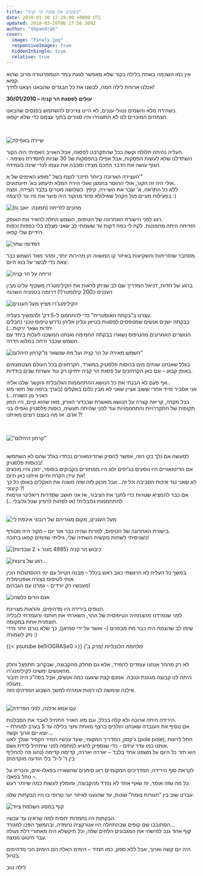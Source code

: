 ```yaml
---
title: "כובשים את פסגת הר קניה"
date: 2010-01-30 17:29:00 +0000 UTC
updated: 2010-03-26T06:17:56.309Z
author: "Shpandrak"
cover:
  image: "Finaly.jpg"
  responsiveImages: true
  hiddenInSingle: true
  relative: true
---
```


אין כמו השכמה באחת בלילה בקור שלא מאפשר לגעת במד הטמפרטורה מרוב שהוא קפוא.  
אכלנו ארוחת לילה חמה, לבשנו את כל הבגדים שהבאנו ויצאנו לדרך!

**30/01/2010 – עולים לפסגת הר קניה**

כשהירח מלא והשמים נטולי עננים, לא היינו צריכים להשתמש בפנסים שהבאנו.  
הצמחים המוכרים לנו לא התעוררו והיו סגורים בתוך עצמם כדי שלא יקפאו.

 

![](Striders-in-the-night.jpg "שיירה באפילה")

העליה נהיתה תלולה וקשה ככל שהתקרבנו לפסגה, אבל האוייב האמיתי היה הקור.  
השתדלנו שלא לעשות הפסקות, אבל אפילו בהפסקות של 30 שניות להסדרת נשימה - הגוף עושה את הדבר החכם מצידו ומכבה את עצמו לכדי שינה בעמידה.

העצירה הארוכה ביותר תיזכר לנצח בשל “מופע האימים של א’"  
אולי היה זה הקור, אולי החוסר בחמצן ואולי הירח המלא תיעתע בא’ תיעתועים.  
ללא כל התראה, א’ שבר את השיירה, קיפץ  כשלושה מטרים בלבד הצידה, ופצח בפעילות מעיים מול הקהל שאילולא פחד מהקור היה פוער את פיו עד לרצפה :)  


![](Finaly.jpg "מחכים לזריחה (תמונה: יואב גז)")

רגע לפני הישורת האחרונה של הטיפוס, השמש החלה להאיר את האופק.  
הזריחה היתה מהפנטת. לקח לי כמה דקות עד ששמתי לב שאני מצלם בלי כפפות וכפות הידיים שלי קפאו.

![](The-sun-rising-over-Africa.jpg "דמדומי שחר")

מסתבר שהזריחות והשקיעות באיזור קו המשווה הן מהירות יותר, ומהר מאד השמש כבר יצאה כדי לבשר על בוא היום.

![](Sunrise.jpg "זריחה על הר קניה")

ברגע של חדות, דניאל המדריך שם לב שניתן לראות את הקילימנג’רו משקיף עלינו מבין העננים כ200 קילומטר(!) דרומה בטנזניה השכנה

![](The-Kilimanjaro-is-out-ther.jpg "הקילימנג’רו מציץ מעל העננים")

עצרנו ב”בקתה האוסטרית” כדי להתחמם ל-5 דק’ ולהמשיך בעליה.  
בבקתה ישנים אנשים שמטפסים לפסגות בטיאן ונליון אליהן נדרש טיפוס טכני (חבלים יתדות ושאר ירקות…)  
הנושרים האחרונים מהטיפוס נשארו בבקתה החמימה ואנחנו המשכנו לעלות ביחד עם השמש שכבר זרחה במלוא הדרה.

![](4361639727_72dc194eba.jpg "השמש מאירה על הר קניה ועל מה שנשאר מ”קרחון היהלום”")

בגלל שאנחנו שותים מים בכוסות פלסטיק במשרד, הקרחונים בכל העולם מצטמצמים באופן קבוע – וגם כאן הקרחונים על פסגת הר קניה יחזיקו רק עוד עשרות שנים בודדות.

אף פעם לא הבנתי את כל הנושא ההתחממות הגלובלית והקשר שלנו אליה..  
אני אסביר מייד אחרי ששוב אציין שאני לא מבין כלום באקלים (בערך ברמה של חזאי מזג האויר מן השורה…)  
בכל מקרה, קריאה קצרה על הנושא מאשרת שבכדור הארץ, מאז שהוא קיים, היו המון תקופות של התקררויות והתחממויות עוד לפני שהיתה תעשיה, כוסות פלסטיק ואפילו בני אדם. אז מה בעצם רוצים מאיתנו ?!

 

![](4362455654_b3dfc1b4f8.jpg "”קרחון היהלום”")

   
למעשה אם נלך בקו הזה, אפשר להסיק שהדינוזאורים נכחדו בגלל שהם לא השתמשו בכוסות פלסטיק!  
אם הדינוזאורים היו נוסעים בג’יפים ולא היו ממחזרים בקבוקים בסופר, יתכן והיו מונעים את עידן הקרח וחיים איתנו כאן היום!  
לא שאני נגד איכות הסביבה וכל זה.. אבל מכאן לזה שזה משנה את האקלים באופן כל כך קיצוני ?!  
אם כבר להמציא שטויות כדי לחנך את הציבור, אז אני חושב שסדרות ריאליטי גורמות להתחממות גלובלית! (או לפחות לרפיון שכל גלובלי…)  
 

![](Clouds-waking-up.jpg "מעל העננים, מקום מגוריהם של דובוני איכפת לי")

בישורת האחרונה של הטיפוס, למרות שהיה כבר אור יום – הקור היה מטורף.  
כשניסיתי לשתות מקשית השתיה שלי, גיליתי שהמים קפאו בתוכה! 

![](Point-Lenana-(4985m-+-two-Swedish-chicks).jpg "כיבוש הר קניה (4985 מטר + 2 שבדיות)")


![](Point-Lenana-(4985m).jpg "רגע של ציונות…")


במשך כל העליה לא הרגשתי כאב ראש בכלל – מבנה הטיול עם ימי ההסתגלות הכין אותי לטיפוס בצורה אופטימלית.  
מעכשיו רק יורדים - גמרנו עם הגבהים!

![](4362502224_3141f59e24.jpg "אגם הרים כלשהו")

  
הנופים בירידה היו מדהימים, והראות מצויינת.  
לפני שנפרדנו מהצמחיה הטיפוסית של ההר, השארתי את חותמי והעמדתי לובליה חוצפנית אחת במקומה.  
שימו לב שהצמח היה כבר מת מבפנים (– אושר על ידי סמיאן), כך שלא נגרם יותר מידי נזק לשמורה :)  

{{< youtube be1rOGRASe0 >}}
 *מלחמת הלובליות (פרק ב’)*

   
לא רק מההר אנחנו עומדים להפרד, אלא גם מחלק מהקבוצה, שבקרוב תתפצל וחלק מהאנשים ימשיכו לקילימנג’רו.  
היתה לנו קבוצה מגוונת וטובה. אמנם קצת שיגענו כמה אנשים, אבל בסה”כ היה חיבור מעולה.  
אילנה שימשה לנו דמות אמהית למשך השבוע המדהים הזה.  
 

![](4362637930_19836a9297.jpg "עם אמא אילנה, לפני הפרידה")

הירידה היתה ארוכה ולא קלה בכלל, וגם מזג האויר התחיל לאבד את הסבלנות.  
אם נוסיף את העובדה שאנחנו הולכים ברצף מאחת וחצי בלילה עד 5 בערב למחרת – יוצא יום ארוך וקשה…  
ג’קסון, המדריך המקומי, שעד עכשיו תמיד הקפיד שנלך לאט (pole pole), החל לרעות אותנו כמו עדר עיזים - כדי שנספיק להגיע למחסה לפני שיתחיל לרדת גשם.  
הוא חזר כל היום על משפט אחד בלבד – יאררה יאררה, קדימה קדימה (נהוג פה להחליף בין ר’ ל-ל’ בלי הודעה מוקדמת)

לקראת סוף הירידה, המדריכים המקומיים ראו סימנים שהשאירו בפאלו-אים, והכריזו על – נוהל בפאלו.  
כל מה שזה אומר, זה שאף אחד לא נפרד מהקבוצה, ומומלץ לעשות כמה שיותר רעש.

עברנו שוב בין “חגורות צומח” שונות, עד שהגענו לאיזור יער טרופי בו היו הבקתות שלנו.

![](a-thief-monkey.jpg "קוף במסע השלמת ציוד")

הבקתות היו נחמדות יחסית למה שראינו עד עכשיו.  
הסתובבו שם קופים שבהתחלה היו אטרקציה נחמדה, ובהמשך הפכו למטרד…  
קוף אחד גנב למישהי את המגבונים הלחים שלה, וכל תיקשלא היה מאחורי דלת נעולה עבר חיטוט ממצה.

היה יום קשה וארוך, אבל ללא ספק, כמו תמיד – הימים האלה הם הימים הכי מדהימים בטיול.

לילה טוב
